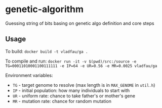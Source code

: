 genetic-algorithm
=================

Guessing string of bits basing on genetic algo definition and core steps

## Usage

To build:
`docker build -t vladfau/ga .`

To compile and run:
`docker run -it -v $(pwd)/src:/source -e TG=00011010001100111111 -e IP=64 -e UR=0.56 -e MR=0.0025 vladfau/ga`

Environment variables:

* `TG` - target genome to resolve (max length is in `MAX_GENOME` in `util.h`)
* `IP` - initial population: how many individuals to start with
* `UR` - uniform rate: chance to take father's or mother's gene
* `MR` - mutation rate: chance for random mutation

